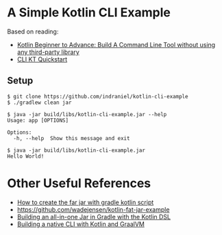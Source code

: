 # A Simple Kotlin CLI Example

Based on reading: 

* [Kotlin Beginner to Advance: Build A Command Line Tool without using any third-party library][0]
* [CLI KT Quickstart][1]

## Setup

```
$ git clone https://github.com/indraniel/kotlin-cli-example
$ ./gradlew clean jar

$ java -jar build/libs/kotlin-cli-example.jar --help
Usage: app [OPTIONS]

Options:
  -h, --help  Show this message and exit

$ java -jar build/libs/kotlin-cli-example.jar
Hello World!
```

# Other Useful References

* [How to create the far jar with gradle kotlin script][2]
* https://github.com/wadejensen/kotlin-fat-jar-example
* [Building an all-in-one Jar in Gradle with the Kotlin DSL][3]
* [Building a native CLI with Kotlin and GraalVM][4]

[0]: https://medium.com/@deepak_v/kotlin-beginner-to-advance-build-real-command-line-tool-using-kotlinx-cli-608bbc6d9a3
[1]: https://ajalt.github.io/clikt/quickstart
[2]: https://stackoverflow.com/questions/41794914/how-to-create-the-fat-jar-with-gradle-kotlin-script
[3]: https://www.artificialworlds.net/blog/2019/07/12/building-an-all-in-one-jar-in-gradle-with-the-kotlin-dsl/
[4]: https://dev.to/viniciusccarvalho/building-a-native-cli-with-kotlin-and-graalvm-55ee
